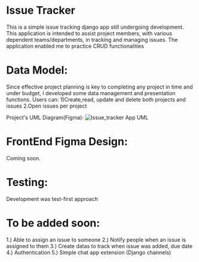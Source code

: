 # Issue Tracker

This is a simple issue tracking django app still undergoing development. This application is intended to assist project members, with various dependent 
teams/departments, in tracking and managing issues. The application enabled me to practice CRUD functionalities

# Data Model:
Since effective project planning is key to completing any project in time and under budget, I developed some data management
and presentation functions.
  Users can:
           1)Create,read, update and delete both  projects and issues
           2.Open issues per project
           
Project's UML Diagram(Figma):
![Issue_tracker App UML](https://user-images.githubusercontent.com/84946242/147383555-2295cc3e-2597-4ce6-8be7-73dbb5d7426e.jpg)

# FrontEnd Figma Design:
Coming soon. 

# Testing:
Development was test-first approach

# To be added soon:
1.) Able to assign an issue to someone
2.) Notify people when an issue is assigned to them
3.) Create datas to track when issue was added, due date 
4.) Authentication
5.) Simple chat app extension (Django channels)

